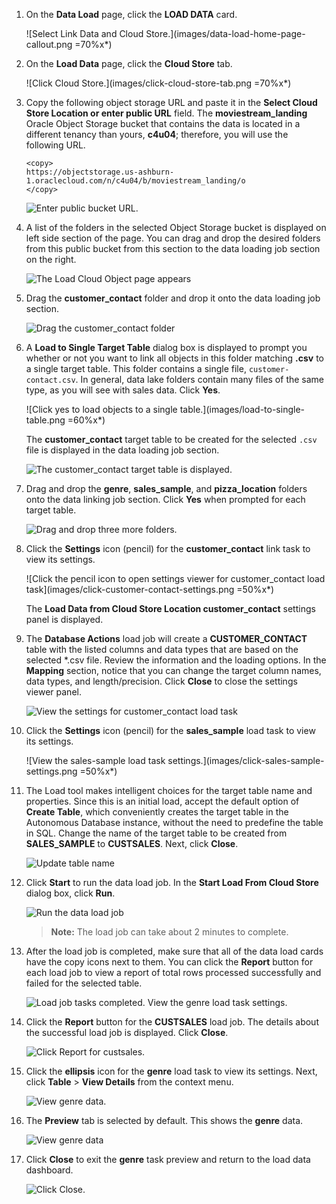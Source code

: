 <!--
    {
        "name":"Load data from public buckets using Database Actions",
        "description":"Uses Database Actions to load data from public object storage buckets. It loads the following tables:<ul><li>customer_contact</li><li>sales_sample</li><li>genre</li><li>pizza location</li></ul>"
    }
-->

1. On the **Data Load** page, click the **LOAD DATA** card.

    ![Select Link Data and Cloud Store.](images/data-load-home-page-callout.png =70%x*)

2. On the **Load Data** page, click the **Cloud Store** tab.

    ![Click Cloud Store.](images/click-cloud-store-tab.png =70%x*)

3. Copy the following object storage URL and paste it in the **Select Cloud Store Location or enter public URL** field. The **moviestream\_landing** Oracle Object Storage bucket that contains the data is located in a different tenancy than yours, **c4u04**; therefore, you will use the following URL.

    ```
    <copy>
    https://objectstorage.us-ashburn-1.oraclecloud.com/n/c4u04/b/moviestream_landing/o
    </copy>
    ```

    ![Enter public bucket URL.](images/public-bucket-url.png)

4. A list of the folders in the selected Object Storage bucket is displayed on left side section of the page. You can drag and drop the desired folders from this public bucket from this section to the data loading job section on the right.

    ![The Load Cloud Object page appears](images/bucket-folders-displayed.png)

5. Drag the **customer\_contact** folder and drop it onto the data loading job section.

    ![Drag the customer_contact folder](images/drag-drop-customer-contact.png)

6. A **Load to Single Target Table** dialog box is displayed to prompt you whether or not you want to link all objects in this folder matching **.csv** to a single target table. This folder contains a single file, `customer-contact.csv`. In general, data lake folders contain many files of the same type, as you will see with sales data. Click **Yes**.

    ![Click yes to load objects to a single table.](images/load-to-single-table.png =60%x*)

    The **customer\_contact** target table to be created for the selected `.csv` file is displayed in the data loading job section.

    ![The customer_contact target table is displayed.](images/customer_contact-target-table.png " ")

7. Drag and drop the **genre**, **sales\_sample**, and **pizza\_location** folders onto the data linking job section. Click **Yes** when prompted for each target table.

    ![Drag and drop three more folders.](images/drag-drop-3-folders.png)

8. Click the **Settings** icon (pencil) for the **customer\_contact** link task to view its settings.

    ![Click the pencil icon to open settings viewer for customer_contact load task](images/click-customer-contact-settings.png =50%x*)

    The **Load Data from Cloud Store Location customer_contact** settings panel is displayed.

9. The **Database Actions** load job will create a **CUSTOMER_CONTACT** table with the listed columns and data types that are based on the selected *.csv file. Review the information and the loading options. In the **Mapping** section, notice that you can change the target column names, data types, and length/precision. Click **Close** to close the settings viewer panel.

    ![View the settings for customer_contact load task](images/customer-contact-settings.png)

10. Click the **Settings** icon (pencil) for the **sales\_sample** load task to view its settings.

    ![View the sales-sample load task settings.](images/click-sales-sample-settings.png =50%x*)

11. The Load tool makes intelligent choices for the target table name and properties. Since this is an initial load, accept the default option of **Create Table**, which conveniently creates the target table in the Autonomous Database instance, without the need to predefine the table in SQL. Change the name of the target table to be created from **SALES_SAMPLE** to **CUSTSALES**. Next, click **Close**.

    ![Update table name](images/change-target-table-name.png)

12. Click **Start** to run the data load job. In the **Start Load From Cloud Store** dialog box, click **Run**.

    ![Run the data load job](images/run-data-load.png)

    > **Note:** The load job can take about 2 minutes to complete.

13. After the load job is completed, make sure that all of the data load cards have the copy icons next to them. You can click the **Report** button for each load job to view a report of total rows processed successfully and failed for the selected table.

    ![Load job tasks completed. View the genre load task settings.](images/load-completed.png)

14. Click the **Report** button for the **CUSTSALES** load job. The details about the successful load job is displayed. Click **Close**.

    ![Click Report for custsales.](images/click-custsales-report.png)

15. Click the **ellipsis** icon for the **genre** load task to view its settings. Next, click **Table** > **View Details** from the context menu.

    ![View genre data.](images/click-genre-ellipsis.png)

16. The **Preview** tab is selected by default. This shows the **genre** data.

    ![View genre data](images/preview-genre-table.png)

17. Click **Close** to exit the **genre** task preview and return to the load data dashboard.

     ![Click Close.](images/data-load-page.png)